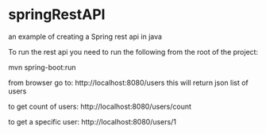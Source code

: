 # springRestAPI
an example of creating a Spring rest api in java

To run the rest api you need to run the following from the root of the project:

mvn spring-boot:run

from browser go to: http://localhost:8080/users
this will return json list of users

to get count of users:
http://localhost:8080/users/count

to get a specific user:
http://localhost:8080/users/1



